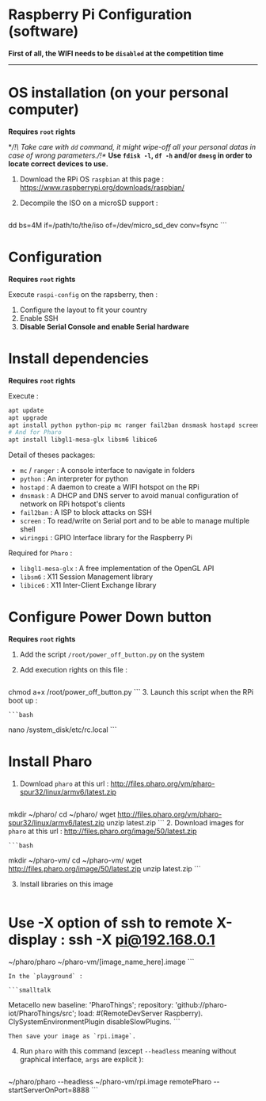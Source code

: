 Raspberry Pi Configuration (software)
==
**First of all, the WIFI needs to be `disabled` at the competition time**

---

# OS installation (on your personal computer)
**Requires  `root` rights**

**/!\ Take care with `dd` command, it might wipe-off all your personal datas in case of wrong parameters./!\**
**Use `fdisk -l`, `df -h` and/or `dmesg` in order to locate correct devices to use.**

1. Download the RPi OS `raspbian` at this page : https://www.raspberrypi.org/downloads/raspbian/

2. Decompile the ISO on a microSD support :

	```bash
dd bs=4M if=/path/to/the/iso of=/dev/micro_sd_dev conv=fsync
	```

# Configuration
**Requires  `root` rights**

Execute `raspi-config` on the rapsberry, then :

 1. Configure the layout to fit your country
 2. Enable SSH
 3. **Disable Serial Console and enable Serial hardware**

# Install dependencies
**Requires  `root` rights**

Execute :

```bash
apt update
apt upgrade
apt install python python-pip mc ranger fail2ban dnsmask hostapd screen wiringpi
# And for Pharo
apt install libgl1-mesa-glx libsm6 libice6
```

Detail of theses packages:
* `mc` / `ranger` : A console interface to navigate in folders
* `python` : An interpreter for python
* `hostapd` : A daemon to create a WIFI hotspot on the RPi
* `dnsmask` : A DHCP and DNS server to avoid manual configuration of network on RPi hotspot's  clients
* `fail2ban` : A ISP to block attacks on SSH
* `screen` : To read/write on Serial port and to be able to manage multiple shell
* `wiringpi` : GPIO Interface library for the Raspberry Pi

Required for `Pharo` :
* `libgl1-mesa-glx` : A free implementation of the OpenGL API
* `libsm6` : X11 Session Management library
* `libice6` : X11 Inter-Client Exchange library


# Configure Power Down button
**Requires  `root` rights**

 1. Add the script `/root/power_off_button.py` on the system

 2. Add execution rights on this file :

	```bash
chmod a+x /root/power_off_button.py
	```
 3. Launch this script when the RPi boot up :

	```bash
nano /system_disk/etc/rc.local
	```

# Install Pharo

 1. Download `pharo` at this url : http://files.pharo.org/vm/pharo-spur32/linux/armv6/latest.zip

	```bash
mkdir ~/pharo/
cd ~/pharo/
wget http://files.pharo.org/vm/pharo-spur32/linux/armv6/latest.zip
unzip latest.zip
	```
 2. Download images for `pharo` at this url : http://files.pharo.org/image/50/latest.zip

	```bash
 mkdir ~/pharo-vm/
 cd ~/pharo-vm/
 wget http://files.pharo.org/image/50/latest.zip
 unzip latest.zip
	```

 3. Install libraries on this image

	```bash
# Use -X option of ssh to remote X-display : ssh -X pi@192.168.0.1
~/pharo/pharo ~/pharo-vm/[image_name_here].image
	```

	In the `playground` :

	```smalltalk
Metacello new
	baseline: 'PharoThings';
	repository: 'github://pharo-iot/PharoThings/src';
	load: #(RemoteDevServer Raspberry).
ClySystemEnvironmentPlugin disableSlowPlugins.
	```

	Then save your image as `rpi.image`.

 4. Run `pharo` with this command (except `--headless` meaning without graphical interface, `args` are explicit ):

	```bash
~/pharo/pharo --headless ~/pharo-vm/rpi.image remotePharo --startServerOnPort=8888
	```
